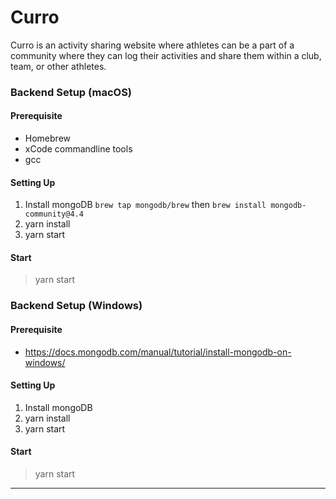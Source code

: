 # Curro
Curro is an activity sharing website where athletes can be a part of a community where they can log their activities and share them within a club, team, or other athletes.

### Backend Setup (macOS)
#### Prerequisite
- Homebrew 
- xCode commandline tools
- gcc

#### Setting Up
1. Install mongoDB 
`brew tap mongodb/brew` then
`brew install mongodb-community@4.4`
2. yarn install
3. yarn start

#### Start
> yarn start

### Backend Setup (Windows)
#### Prerequisite
- https://docs.mongodb.com/manual/tutorial/install-mongodb-on-windows/

#### Setting Up
1. Install mongoDB 
2. yarn install
3. yarn start

#### Start
> yarn start
---
